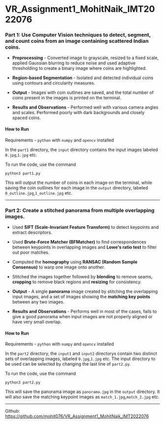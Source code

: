 # VR_Assignment1_MohitNaik_IMT2022076

### Part 1: Use Computer Vision techniques to detect, segment, and count coins from an image containing scattered Indian coins.

- **Preprocessing** - Converted image to grayscale, resized to a fixed scale, applied Gaussian blurring to reduce noise and used adaptive thresholding to create a binary image where coins are highlighted.

- **Region-based Segmentation** - Isolated and detected individual coins using contours and circularity measures.

- **Output** - Images with coin outlines are saved, and the total number of coins present in the images is printed on the terminal.

- **Results and Observations** - Performed well with various camera angles and scales. Performed poorly with dark backgrounds and closely spaced coins.

#### **How to Run**

Requirements - `python` with  `numpy` and `opencv` installed

In the `part1` directory, the `input` directory contains the input images labeled `0.jpg`,`1.jpg` etc. 

To run the code, use the command

```
python3 part1.py
```

This will output the number of coins in each image on the terminal, while saving the coin outlines for each image in the `output` directory, labeled `0_outline.jpg`,`1_outline.jpg` etc.

---

### Part 2: Create a stitched panorama from multiple overlapping images.

- Used **SIFT (Scale-Invariant Feature Transform)** to detect keypoints and extract descriptors.

- Used **Brute-Force Matcher (BFMatcher)** to find correspondences between keypoints in overlapping images and **Lowe's ratio test** to filter out poor matches.

- Computed the **homography** using **RANSAC (Random Sample Consensus)** to warp one image onto another.

- Stitched the images together followed by **blending** to remove seams, **cropping** to remove black regions and **resizing** for consistency.

- **Output** - A single **panorama** image created by stitching the overlapping input images, and a set of images showing the **matching key points** between any two images.

- **Results and Observations** - Performs well in most of the cases, fails to give a good panorama when input images are not properly aligned or have very small overlap.

#### **How to Run**

Requirements - `python` with  `numpy` and `opencv` installed

In the `part2` directory, the `input1` and `input2` directorys contain two distinct sets of overlapping images, labeled `0.jpg`,`1.jpg` etc. The input directory to be used can be selected by changing the last line of `part2.py`.

To run the code, use the command

```
python3 part2.py
```

This will save the panorama image as `panorama.jpg` in the `output` directory. It will also save the matching keypoint images as `match_1.jpg`,`match_2.jpg` etc.

---

Github: https://github.com/mohit076/VR_Assignment1_MohitNaik_IMT2022076
